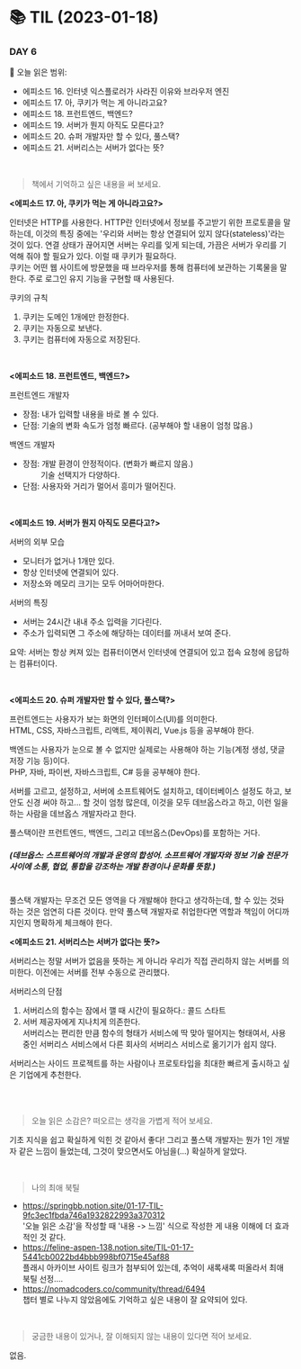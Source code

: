 # :books: TIL (2023-01-18)

### DAY 6
🔖 오늘 읽은 범위:
- 에피소드 16. 인터넷 익스플로러가 사라진 이유와 브라우저 엔진
- 에피소드 17. 아, 쿠키가 먹는 게 아니라고요?
- 에피소드 18. 프런트엔드, 백엔드?
- 에피소드 19. 서버가 뭔지 아직도 모른다고?
- 에피소드 20. 슈퍼 개발자만 할 수 있다, 풀스택?
- 에피소드 21. 서버리스는 서버가 없다는 뜻?

<br>

> 책에서 기억하고 싶은 내용을 써 보세요.

**<에피소드 17. 아, 쿠키가 먹는 게 아니라고요?>**  

인터넷은 HTTP를 사용한다. HTTP란 인터넷에서 정보를 주고받기 위한 프로토콜을 말하는데, 이것의 특징 중에는 '우리와 서버는 항상 연결되어 있지 않다(stateless)'라는 것이 있다. 연결 상태가 끊어지면 서버는 우리를 잊게 되는데, 가끔은 서버가 우리를 기억해 줘야 할 필요가 있다. 이럴 때 쿠키가 필요하다.  
쿠키는 어떤 웹 사이트에 방문했을 때 브라우저를 통해 컴퓨터에 보관하는 기록물을 말한다. 주로 로그인 유지 기능을 구현할 때 사용된다.  

쿠키의 규칙  
1. 쿠키는 도메인 1개에만 한정한다.
2. 쿠키는 자동으로 보낸다.
3. 쿠키는 컴퓨터에 자동으로 저장된다.

<br>

**<에피소드 18. 프런트엔드, 백엔드?>**  

프런트엔드 개발자
- 장점: 내가 입력할 내용을 바로 볼 수 있다.
- 단점: 기술의 변화 속도가 엄청 빠르다. (공부해야 할 내용이 엄청 많음.)

백엔드 개발자
- 장점: 개발 환경이 안정적이다. (변화가 빠르지 않음.)  
　　   기술 선택지가 다양하다.
- 단점: 사용자와 거리가 멀어서 흥미가 떨어진다.

<br>

**<에피소드 19. 서버가 뭔지 아직도 모른다고?>**  

서버의 외부 모습
- 모니터가 없거나 1개만 있다.
- 항상 인터넷에 연결되어 있다.
- 저장소와 메모리 크기는 모두 어마어마한다.

서버의 특징
- 서버는 24시간 내내 주소 입력을 기다린다.
- 주소가 입력되면 그 주소에 해당하는 데이터를 꺼내서 보여 준다.

요약: 서버는 항상 켜져 있는 컴퓨터이면서 인터넷에 연결되어 있고 접속 요청에 응답하는 컴퓨터이다.

<br>

**<에피소드 20. 슈퍼 개발자만 할 수 있다, 풀스택?>**  

프런트엔드는 사용자가 보는 화면의 인터페이스(UI)를 의미한다.  
HTML, CSS, 자바스크립트, 리액트, 제이쿼리, Vue.js 등을 공부해야 한다.

백엔드는 사용자가 눈으로 볼 수 없지만 실제로는 사용해야 하는 기능(계정 생성, 댓글 저장 기능 등)이다.  
PHP, 자바, 파이썬, 자바스크립트, C# 등을 공부해야 한다.

서버를 고르고, 설정하고, 서버에 소프트웨어도 설치하고, 데이터베이스 설정도 하고, 보안도 신경 써야 하고... 할 것이 엄청 많은데, 이것을 모두 데브옵스라고 하고, 이런 일을 하는 사람을 데브옵스 개발자라고 한다.

풀스택이란 프런트엔드, 백엔드, 그리고 데브옵스(DevOps)를 포함하는 거다.  
##### (데브옵스: 스프트웨어의 개발과 운영의 합성어. 소프트웨어 개발자와 정보 기술 전문가 사이에 소통, 협업, 통합을 강조하는 개발 환경이나 문화를 뜻함.)  
<br>
풀스택 개발자는 무조건 모든 영역을 다 개발해야 한다고 생각하는데, 할 수 있는 것돠 하는 것은 엄연히 다른 것이다. 만약 풀스택 개발자로 취업한다면 역할과 책임이 어디까지인지 명확하게 체크해야 한다.

<br>

**<에피소드 21. 서버리스는 서버가 없다는 뜻?>**

서버리스는 정말 서버가 없음을 뜻하는 게 아니라 우리가 직접 관리하지 않는 서버를 의미한다. 이전에는 서버를 전부 수동으로 관리했다.

서버리스의 단점
1. 서버리스의 함수는 잠에서 깰 때 시간이 필요하다.: 콜드 스타트
2. 서버 제공자에게 지나치게 의존한다.  
서버리스는 편리한 만큼 함수의 형태가 서비스에 딱 맞아 떨어지는 형태여서, 사용 중인 서버리스 서비스에서 다른 회사의 서버리스 서비스로 옮기기가 쉽지 않다.

서버리스는 사이드 프로젝트를 하는 사람이나 프로토타입을 최대한 빠르게 출시하고 싶은 기업에게 추천한다.

<br>
<br>

> 오늘 읽은 소감은? 떠오르는 생각을 가볍게 적어 보세요.

기초 지식을 쉽고 확실하게 익힌 것 같아서 좋다! 그리고 풀스택 개발자는 뭔가 1인 개발자 같은 느낌이 들었는데, 그것이 맞으면서도 아님을(...) 확실하게 알았다.

<br>

> 나의 최애 북틸

- https://springbb.notion.site/01-17-TIL-9fc3ec1fbda746a1932822993a370312  
'오늘 읽은 소감'을 작성할 때 '내용 -> 느낌' 식으로 작성한 게 내용 이해에 더 효과적인 것 같다.
- https://feline-aspen-138.notion.site/TIL-01-17-5441cb0022bd4bbb998bf0715e45af88  
플래시 아카이브 사이트 링크가 첨부되어 있는데, 추억이 새록새록 떠올라서 최애 북틸 선정....
- https://nomadcoders.co/community/thread/6494  
챕터 별로 나누지 않았음에도 기억하고 싶은 내용이 잘 요약되어 있다.

<br>

> 궁금한 내용이 있거나, 잘 이해되지 않는 내용이 있다면 적어 보세요.

없음.